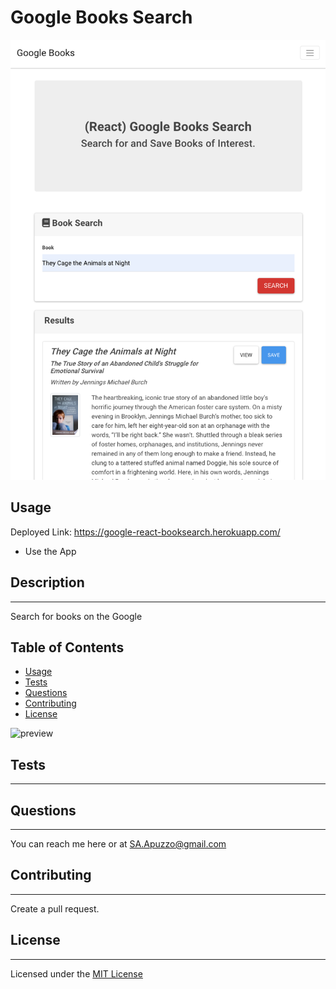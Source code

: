 
# Google Books Search

![](https://github.com/SApuzzo27/google__book_react/blob/main/assets/googlereactappscreenshot.png)

## Usage
Deployed Link: https://google-react-booksearch.herokuapp.com/
- Use the App
## Description

---

Search for books on the Google

## Table of Contents

- [Usage](#usage)
- [Tests](#tests)
- [Questions](#questions)
- [Contributing](#contributing)
- [License](#license)

![preview]()



## Tests

---

## Questions

---


You can reach me here or at SA.Apuzzo@gmail.com


## Contributing

---

Create a pull request.

## License

---

Licensed under the [MIT License](https://api.github.com/licenses/mit)
